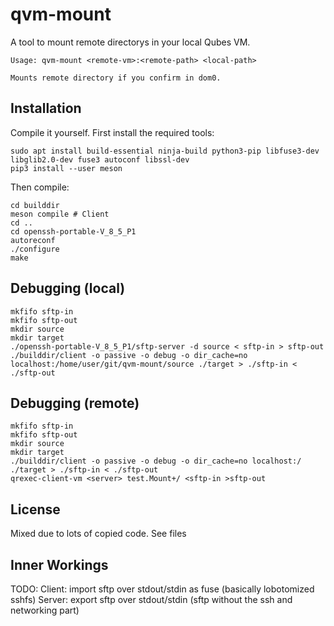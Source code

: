 # qvm-mount

A tool to mount remote directorys in your local Qubes VM.

```
Usage: qvm-mount <remote-vm>:<remote-path> <local-path>

Mounts remote directory if you confirm in dom0.
```

## Installation

Compile it yourself. First install the required tools:
```
sudo apt install build-essential ninja-build python3-pip libfuse3-dev libglib2.0-dev fuse3 autoconf libssl-dev
pip3 install --user meson
```

Then compile:
```
cd builddir
meson compile # Client
cd ..
cd openssh-portable-V_8_5_P1
autoreconf
./configure
make
```

## Debugging (local)
```
mkfifo sftp-in
mkfifo sftp-out
mkdir source
mkdir target
./openssh-portable-V_8_5_P1/sftp-server -d source < sftp-in > sftp-out
./builddir/client -o passive -o debug -o dir_cache=no localhost:/home/user/git/qvm-mount/source ./target > ./sftp-in < ./sftp-out
```

## Debugging (remote)
```
mkfifo sftp-in
mkfifo sftp-out
mkdir source
mkdir target
./builddir/client -o passive -o debug -o dir_cache=no localhost:/ ./target > ./sftp-in < ./sftp-out
qrexec-client-vm <server> test.Mount+/ <sftp-in >sftp-out
```


## License

Mixed due to lots of copied code. See files

## Inner Workings

TODO:
Client: import sftp over stdout/stdin as fuse (basically lobotomized sshfs)
Server: export sftp over stdout/stdin (sftp without the ssh and networking part)